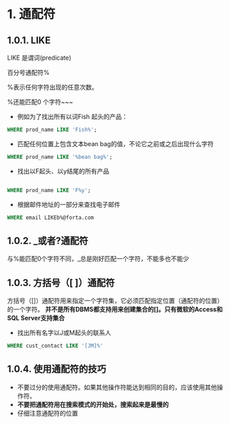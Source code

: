 # 1. 通配符

## 1.0.1. LIKE

LIKE 是谓词(predicate)

百分号通配符%

%表示任何字符出现的任意次数。

%还能匹配0 个字符~~~

- 例如为了找出所有以词Fish 起头的产品：

```sql
WHERE prod_name LIKE 'Fish%';
```

- 匹配任何位置上包含文本bean bag的值，不论它之前或之后出现什么字符

```sql
WHERE prod_name LIKE '%bean bag%';
```

- 找出以F起头、以y结尾的所有产品

```sql

WHERE prod_name LIKE 'F%y';
```

- 根据邮件地址的一部分来查找电子邮件

```sql
WHERE email LIKEb%@forta.com
```

## 1.0.2. _或者?通配符

与%能匹配0个字符不同，_总是刚好匹配一个字符，不能多也不能少

## 1.0.3. 方括号（[ ]）通配符

方括号（[]）通配符用来指定一个字符集，它必须匹配指定位置（通配符的位置）的一个字符。
**并不是所有DBMS都支持用来创建集合的[]。只有微软的Access和SQL Server支持集合**

- 找出所有名字以J或M起头的联系人

```sql
WHERE cust_contact LIKE '[JM]%'
```

## 1.0.4. 使用通配符的技巧

- 不要过分的使用通配符。如果其他操作符能达到相同的目的，应该使用其他操作符。
- **不要把通配符用在搜索模式的开始处，搜索起来是最慢的**
- 仔细注意通配符的位置